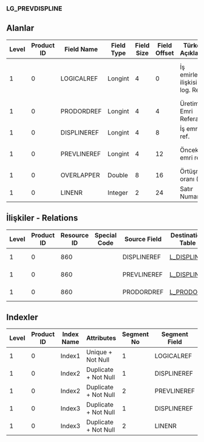 ### LG_PREVDISPLINE

## Alanlar

**Level**|**Product ID**|**Field Name**|**Field Type**|**Field Size**|**Field Offset**|**Türkçe Açıklama**|**Expression**
-----|-----|-----|-----|-----|-----|-----|-----
1|0|LOGICALREF|Longint|4|0|İş emirleri ilişkisi log. Ref.|Work Orders Relation Logical Reference
1|0|PRODORDREF|Longint|4|4|Üretim Emri Referansı|Production Order Reference
1|0|DISPLINEREF|Longint|4|8|İş emri ref.|Work Order Reference
1|0|PREVLINEREF|Longint|4|12|Önceki iş emri ref.|Previous Work Order Reference
1|0|OVERLAPPER|Double|8|16|Örtüşme oranı (%)|Overlapping Rate(%)
1|0|LINENR|Integer|2|24|Satır Numarası|Line Number

## İlişkiler - Relations
**Level**|**Product ID**|**Resource ID**|**Special Code**|**Source Field**|**Destination Table**|**Destination Field**|**Relation Type**|**Extra Condition**
-----|-----|-----|-----|-----|-----|-----|-----|-----
1|0|860||DISPLINEREF|[L_DISPLINE](../L_DISPLINE "L_DISPLINE")|LOGICALREF|one-to-one|
1|0|860||PREVLINEREF|[L_DISPLINE](../L_DISPLINE "L_DISPLINE")|LOGICALREF|one-to-one|
1|0|860||PRODORDREF|[L_PRODORD](../L_PRODORD "L_PRODORD")|LOGICALREF|one-to-one|

## Indexler
**Level**|**Product ID**|**Index Name**|**Attributes**|**Segment No**|**Segment Field**|**Sense**
-----|-----|-----|-----|-----|-----|-----
1|0|Index1|Unique + Not Null|1|LOGICALREF|Ascending
1|0|Index2|Duplicate + Not Null|1|DISPLINEREF|Ascending
1|0|Index2|Duplicate + Not Null|2|PREVLINEREF|Ascending
1|0|Index3|Duplicate + Not Null|1|DISPLINEREF|Ascending
1|0|Index3|Duplicate + Not Null|2|LINENR|Ascending
